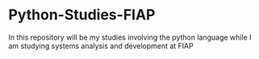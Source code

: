 # Python-Studies-FIAP
 In this repository will be my studies involving the python language while I am studying systems analysis and development at FIAP
